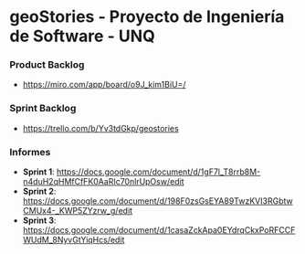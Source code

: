 # geoStories - Proyecto de Ingeniería de Software - UNQ

### Product Backlog

* https://miro.com/app/board/o9J_kim1BiU=/

### Sprint Backlog

* https://trello.com/b/Yv3tdGkp/geostories

### Informes

* **Sprint 1**: https://docs.google.com/document/d/1gF7l_T8rrb8M-n4duH2qHMfCfFK0AaRIc70nlrUpOsw/edit
* **Sprint 2**: https://docs.google.com/document/d/198F0zsGsEYA89TwzKVI3RGbtwCMUx4-_KWP5ZYzrw_g/edit
* **Sprint 3**: https://docs.google.com/document/d/1casaZckApa0EYdrqCkxPoRFCCFWUdM_8NyvGtYiqHcs/edit
